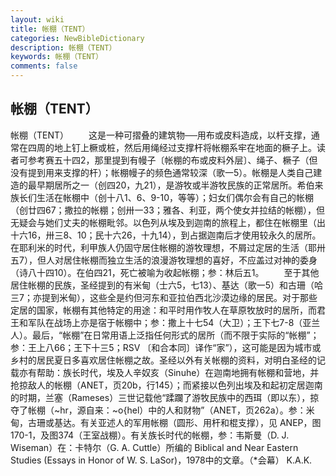 ```yaml
---
layout: wiki
title: 帐棚（TENT）
categories: NewBibleDictionary
description: 帐棚（TENT）
keywords: 帐棚（TENT）
comments: false
---
```


## 帐棚（TENT）



帐棚（TENT）
　　这是一种可摺叠的建筑物──用布或皮料造成，以杆支撑，通常在四周的地上钉上橛或桩，然后用绳经过支撑杆将帐棚系牢在地面的橛子上。读者可参考赛五十四2，那里提到有幔子〔帐棚的布或皮料外层〕、绳子、橛子（但没有提到用来支撑的杆）；帐棚幔子的频色通常较深（歌一5）。帐棚是人类自己建造的最早期居所之一（创四20，九21），是游牧或半游牧民族的正常居所。希伯来族长们生活在帐棚中（创十八1、6、9-10，等等）；妇女们偶尔会有自己的帐棚（创廿四67；撒拉的帐棚；创卅一33；雅各、利亚，两个使女并拉结的帐棚），但无疑会与她们丈夫的帐棚毗邻。以色列从埃及到迦南的旅程上，都住在帐棚里（出十六16，卅三8、10；民十六26，十九14），到占据迦南后才使用较永久的居所。在耶利米的时代，利甲族人仍固守居住帐棚的游牧理想，不屑过定居的生活（耶卅五7），但人对居住帐棚而独立生活的浪漫游牧理想的喜好，不应盖过对神的委身（诗八十四10）。在伯四21，死亡被喻为收起帐棚；参：林后五1。
　　至于其他居住帐棚的民族，圣经提到的有米甸（士六5，七13）、基达（歌一5）和古珊（哈三7；亦提到米甸），这些全是约但河东和亚拉伯西北沙漠边缘的居民。对于那些定居的国家，帐棚有其他特定的用途：和平时用作牧人在草原牧放时的居所，而君王和军队在战场上亦是宿于帐棚中；参：撒上十七54（大卫）；王下七7-8（亚兰人）。最后，“帐棚”在日常用语上泛指任何形式的居所（而不限于实际的“帐棚”；参：王上八66；王下十三5；RSV 〔和合本同〕译作“家”），这可能是因为城市或乡村的居民夏日多喜欢居住帐棚之故。圣经以外有关帐棚的资料，对明白圣经的记载亦有帮助：族长时代，埃及人辛奴亥（Sinuhe）在迦南地拥有帐棚和营地，并抢掠敌人的帐棚（ANET，页20b，行145）；而紧接以色列出埃及和起初定居迦南的时期，兰塞（Rameses）三世记载他“蹂躝了游牧民族中的西珥（即以东），掠夺了帐棚（~hr，源自来：~o{hel）中的人和财物”（ANET，页262a）。参：米甸，古珊或基达。有关亚述人的军用帐棚（圆形、用杆和棍支撑），见 ANEP，图170-1，及图374（王室战棚）。有关族长时代的帐棚，参：韦斯曼（D. J. Wiseman）在：卡特尔（G. A. Cuttle）所编的 Biblical and Near Eastern Studies (Essays in Honor of W. S. LaSor)，1978中的文章。（*会幕）
K.A.K.




